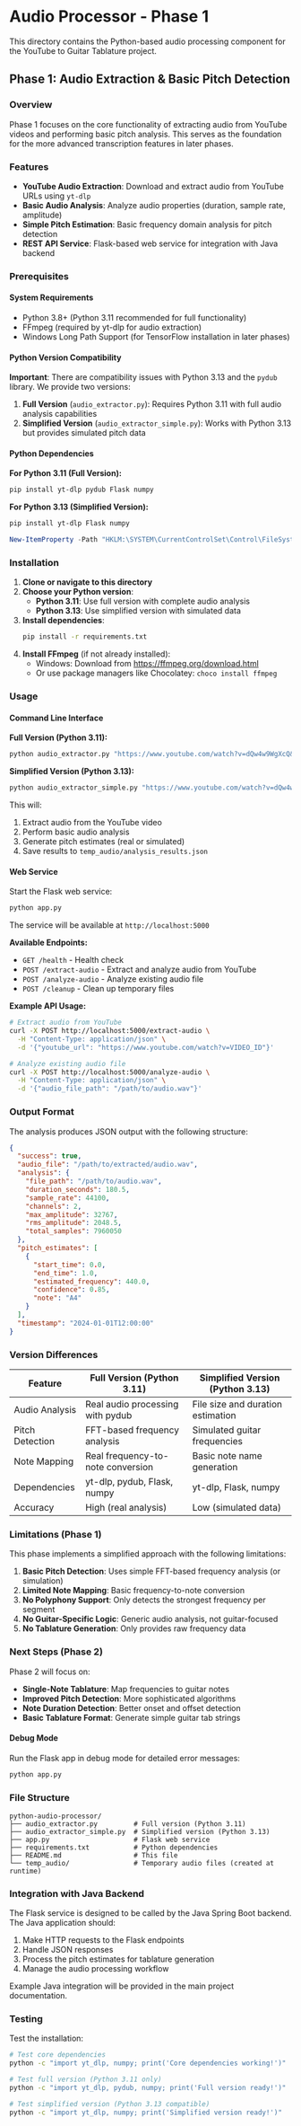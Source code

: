 # Audio Processor - Phase 1

This directory contains the Python-based audio processing component for the YouTube to Guitar Tablature project.

## Phase 1: Audio Extraction & Basic Pitch Detection

### Overview

Phase 1 focuses on the core functionality of extracting audio from YouTube videos and performing basic pitch analysis. This serves as the foundation for the more advanced transcription features in later phases.

### Features

- **YouTube Audio Extraction**: Download and extract audio from YouTube URLs using `yt-dlp`
- **Basic Audio Analysis**: Analyze audio properties (duration, sample rate, amplitude)
- **Simple Pitch Estimation**: Basic frequency domain analysis for pitch detection
- **REST API Service**: Flask-based web service for integration with Java backend

### Prerequisites

#### System Requirements

- Python 3.8+ (Python 3.11 recommended for full functionality)
- FFmpeg (required by yt-dlp for audio extraction)
- Windows Long Path Support (for TensorFlow installation in later phases)

#### Python Version Compatibility

**Important**: There are compatibility issues with Python 3.13 and the `pydub` library. We provide two versions:

1. **Full Version** (`audio_extractor.py`): Requires Python 3.11 with full audio analysis capabilities
2. **Simplified Version** (`audio_extractor_simple.py`): Works with Python 3.13 but provides simulated pitch data

#### Python Dependencies

**For Python 3.11 (Full Version):**

```bash
pip install yt-dlp pydub Flask numpy
```

**For Python 3.13 (Simplified Version):**

```bash
pip install yt-dlp Flask numpy
```

```powershell
New-ItemProperty -Path "HKLM:\SYSTEM\CurrentControlSet\Control\FileSystem" -Name "LongPathsEnabled" -Value 1 -PropertyType DWORD -Force
```

### Installation

1. **Clone or navigate to this directory**
2. **Choose your Python version**:
   - **Python 3.11**: Use full version with complete audio analysis
   - **Python 3.13**: Use simplified version with simulated data
3. **Install dependencies**:
   ```bash
   pip install -r requirements.txt
   ```
4. **Install FFmpeg** (if not already installed):
   - Windows: Download from https://ffmpeg.org/download.html
   - Or use package managers like Chocolatey: `choco install ffmpeg`

### Usage

#### Command Line Interface

**Full Version (Python 3.11):**

```bash
python audio_extractor.py "https://www.youtube.com/watch?v=dQw4w9WgXcQ&list=RDdQw4w9WgXcQ&start_radio=1"
```

**Simplified Version (Python 3.13):**

```bash
python audio_extractor_simple.py "https://www.youtube.com/watch?v=dQw4w9WgXcQ&list=RDdQw4w9WgXcQ&start_radio=1"
```

This will:

1. Extract audio from the YouTube video
2. Perform basic audio analysis
3. Generate pitch estimates (real or simulated)
4. Save results to `temp_audio/analysis_results.json`

#### Web Service

Start the Flask web service:

```bash
python app.py
```

The service will be available at `http://localhost:5000`

**Available Endpoints:**

- `GET /health` - Health check
- `POST /extract-audio` - Extract and analyze audio from YouTube
- `POST /analyze-audio` - Analyze existing audio file
- `POST /cleanup` - Clean up temporary files

**Example API Usage:**

```bash
# Extract audio from YouTube
curl -X POST http://localhost:5000/extract-audio \
  -H "Content-Type: application/json" \
  -d '{"youtube_url": "https://www.youtube.com/watch?v=VIDEO_ID"}'

# Analyze existing audio file
curl -X POST http://localhost:5000/analyze-audio \
  -H "Content-Type: application/json" \
  -d '{"audio_file_path": "/path/to/audio.wav"}'
```

### Output Format

The analysis produces JSON output with the following structure:

```json
{
  "success": true,
  "audio_file": "/path/to/extracted/audio.wav",
  "analysis": {
    "file_path": "/path/to/audio.wav",
    "duration_seconds": 180.5,
    "sample_rate": 44100,
    "channels": 2,
    "max_amplitude": 32767,
    "rms_amplitude": 2048.5,
    "total_samples": 7960050
  },
  "pitch_estimates": [
    {
      "start_time": 0.0,
      "end_time": 1.0,
      "estimated_frequency": 440.0,
      "confidence": 0.85,
      "note": "A4"
    }
  ],
  "timestamp": "2024-01-01T12:00:00"
}
```

### Version Differences

| Feature         | Full Version (Python 3.11)        | Simplified Version (Python 3.13)  |
| --------------- | --------------------------------- | --------------------------------- |
| Audio Analysis  | Real audio processing with pydub  | File size and duration estimation |
| Pitch Detection | FFT-based frequency analysis      | Simulated guitar frequencies      |
| Note Mapping    | Real frequency-to-note conversion | Basic note name generation        |
| Dependencies    | yt-dlp, pydub, Flask, numpy       | yt-dlp, Flask, numpy              |
| Accuracy        | High (real analysis)              | Low (simulated data)              |

### Limitations (Phase 1)

This phase implements a simplified approach with the following limitations:

1. **Basic Pitch Detection**: Uses simple FFT-based frequency analysis (or simulation)
2. **Limited Note Mapping**: Basic frequency-to-note conversion
3. **No Polyphony Support**: Only detects the strongest frequency per segment
4. **No Guitar-Specific Logic**: Generic audio analysis, not guitar-focused
5. **No Tablature Generation**: Only provides raw frequency data

### Next Steps (Phase 2)

Phase 2 will focus on:

- **Single-Note Tablature**: Map frequencies to guitar notes
- **Improved Pitch Detection**: More sophisticated algorithms
- **Note Duration Detection**: Better onset and offset detection
- **Basic Tablature Format**: Generate simple guitar tab strings


#### Debug Mode

Run the Flask app in debug mode for detailed error messages:

```bash
python app.py
```

### File Structure

```
python-audio-processor/
├── audio_extractor.py         # Full version (Python 3.11)
├── audio_extractor_simple.py  # Simplified version (Python 3.13)
├── app.py                     # Flask web service
├── requirements.txt           # Python dependencies
├── README.md                  # This file
└── temp_audio/                # Temporary audio files (created at runtime)
```

### Integration with Java Backend

The Flask service is designed to be called by the Java Spring Boot backend. The Java application should:

1. Make HTTP requests to the Flask endpoints
2. Handle JSON responses
3. Process the pitch estimates for tablature generation
4. Manage the audio processing workflow

Example Java integration will be provided in the main project documentation.

### Testing

Test the installation:

```bash
# Test core dependencies
python -c "import yt_dlp, numpy; print('Core dependencies working!')"

# Test full version (Python 3.11 only)
python -c "import yt_dlp, pydub, numpy; print('Full version ready!')"

# Test simplified version (Python 3.13 compatible)
python -c "import yt_dlp, numpy; print('Simplified version ready!')"
```
